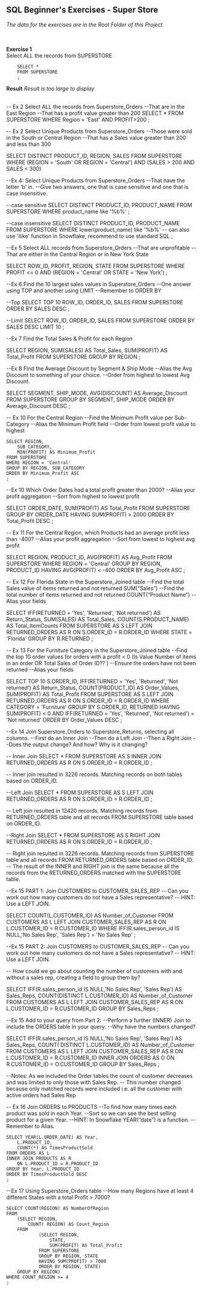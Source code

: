 **SQL Beginner's Exercises - Super Store**
-------------------------------------------------------------
*The data for the exercises are in the Root Folder of this Project*
<br>
<br>
<br>

**Exercise 1** <br>
Select ALL the records from SUPERSTORE

        SELECT * 
        FROM SUPERSTORE
        ;

**Result**
*Result is too large to display*
<br>
<br>



-- Ex 2 Select ALL the records from Superstore_Orders 
        --That are in the East Region
        --That has a profit value greater than 200
SELECT * 
FROM SUPERSTORE
WHERE Region = 'East' AND PROFIT>200
;


-- Ex 2 Select Unique Products from Superstore_Orders
        --Those were sold in the South or Central Region
        --That has a Sales value greater than 200 and less than 300

SELECT DISTINCT PRODUCT_ID,
    REGION,
    SALES
FROM SUPERSTORE
WHERE (REGION = 'South' OR REGION = 'Central') AND (SALES > 200 AND SALES < 300)


--Ex 4: Select Unique Products from Superstore_Orders
        --That have the letter ‘b’ in.
        --Give two answers, one that is case sensitive and one that is case insensitive.

--case sensitive
SELECT DISTINCT PRODUCT_ID,
    PRODUCT_NAME
FROM SUPERSTORE
WHERE product_name like '%b%'
;

--case insensitive
SELECT DISTINCT PRODUCT_ID,
    PRODUCT_NAME
FROM SUPERSTORE
WHERE lower(product_name) like '%b%' -- can also use 'ilike' function in Snowflake, recommend to use standard SQL 
;


--Ex 5 Select ALL records from Superstore_Orders
        --That are unprofitable
        --That are either in the Central Region or in New York State

SELECT ROW_ID,
    PROFIT,
    REGION,
    STATE
FROM SUPERSTORE
WHERE PROFIT <= 0 AND (REGION = 'Central' OR STATE = 'New York')
;


--Ex 6 Find the 10 largest sales values in Superstore_Orders
        --One answer using TOP and another using LIMIT
        --Remember to ORDER BY

--Top
SELECT TOP 10 ROW_ID,
    ORDER_ID,
    SALES
FROM SUPERSTORE
ORDER BY SALES DESC
;

--Limit
SELECT ROW_ID,
    ORDER_ID,
    SALES
FROM SUPERSTORE
ORDER BY SALES DESC
LIMIT 10
;


--Ex 7 Find the Total Sales & Profit for each Region

SELECT REGION,
        SUM(SALES) AS Total_Sales,
        SUM(PROFIT) AS Total_Profit
FROM SUPERSTORE
GROUP BY REGION
;


--Ex 8 Find the Average Discount by Segment & Ship Mode
        --Alias the Avg Discount to something of your choice.
        --Order from highest to lowest Avg Discount.

 SELECT SEGMENT,
    SHIP_MODE,
    AVG(DISCOUNT) AS Average_Discount
 FROM SUPERSTORE
 GROUP BY SEGMENT, SHIP_MODE
 ORDER BY Average_Discount DESC
 ;


 -- Ex 10 For the Central Region
        --Find the Minimum Profit value per Sub-Category
        --Alias the Minimum Profit field
        --Order from lowest profit value to highest

    SELECT REGION,
        SUB_CATEGORY,
        MIN(PROFIT) AS Minimum_Profit
    FROM SUPERSTORE
    WHERE REGION = 'Central'
    GROUP BY REGION, SUB_CATEGORY 
    ORDER BY Minimum_Profit ASC
    ;


 --Ex 10 Which Order Dates had a total profit greater than 2000?
        --Alias your profit aggregation
        --Sort from highest to lowest profit

 SELECT ORDER_DATE,
    SUM(PROFIT) AS Total_Profit
 FROM SUPERSTORE
 GROUP BY ORDER_DATE
 HAVING SUM(PROFIT) > 2000
 ORDER BY Total_Profit DESC
 ;

 -- Ex 11 For the Central Region, which Products had an average profit less than -400?
        --Alias your profit aggregation
        --Sort from lowest to highest avg profit

 SELECT REGION,
    PRODUCT_ID,
    AVG(PROFIT) AS Avg_Profit
 FROM SUPERSTORE
 WHERE REGION = 'Central'
 GROUP BY REGION, PRODUCT_ID
 HAVING AVG(PROFIT) < -400
 ORDER BY Avg_Profit ASC
 ;


 -- Ex 12 For Florida State in the Superstore_Joined table
        --Find the total Sales value of items returned and not returned SUM(“Sales”)
        --Find the total number of items returned and not returned COUNT(“Product Name”)
        --Alias your fields

 SELECT 
    IFF(RETURNED = 'Yes', 'Returned', 'Not returned') AS Return_Status,
    SUM(SALES) AS Total_Sales,
    COUNT(S.PRODUCT_NAME) AS Total_ItemCounts
 FROM SUPERSTORE AS S
 LEFT JOIN RETURNED_ORDERS AS R
 ON S.ORDER_ID = R.ORDER_ID
 WHERE STATE = 'Florida'
 GROUP BY R.RETURNED
 ;

 -- Ex 13 For the Furniture Category in the Superstore_Joined table
        --Find the top 10 order values for orders with a profit < 0 (Is Value Number of items in an order OR Total Sales of Order ID?? )
        --Ensure the orders have not been returned
        --Alias your fields

    
 SELECT TOP 10 S.ORDER_ID,
    IFF(RETURNED = 'Yes', 'Returned', 'Not returned') AS Return_Status,
    COUNT(PRODUCT_ID) AS Order_Values,
    SUM(PROFIT) AS Total_Profit
 FROM SUPERSTORE AS S
 LEFT JOIN RETURNED_ORDERS AS R
 ON S.ORDER_ID = R.ORDER_ID
 WHERE CATEGORY = 'Furniture'
 GROUP BY S.ORDER_ID, RETURNED
 HAVING SUM(PROFIT) < 0 AND IFF(RETURNED = 'Yes', 'Returned', 'Not returned') = 'Not returned'
 ORDER BY Order_Values DESC
 ;


 --Ex 14 Join Superstore_Orders to Superstore_Returns, selecting all columns.
        --First do an Inner Join
        --Then do a Left Join
        --Then a Right Join
        --Does the output change? And how? Why is it changing?


-- Inner Join
 SELECT *
 FROM SUPERSTORE AS S
 INNER JOIN RETURNED_ORDERS AS R
 ON S.ORDER_ID = R.ORDER_ID
 ;

  -- Inner join resulted in 3226 records. Matching records on both tables based on ORDER_ID.


 --Left Join
 SELECT *
 FROM SUPERSTORE AS S
 LEFT JOIN RETURNED_ORDERS AS R
 ON S.ORDER_ID = R.ORDER_ID
 ;

  -- Left join resulted in 12420 records. Matching records from RETURNED_ORDERS table and all records FROM SUPERSTORE table based on ORDER_ID.


 --Right Join
 SELECT *
 FROM SUPERSTORE AS S
 RIGHT JOIN RETURNED_ORDERS AS R
 ON S.ORDER_ID = R.ORDER_ID
 ;

 -- Right join resulted in 3226 records. Matching records from SUPERSTORE table and all records FROM RETURNED_ORDERS table based on ORDER_ID.
 -- The result of the INNER and RIGHT join is the same because all the records from the RETURNED_ORDERS matched with the SUPERSTORE table.



--Ex 15 PART 1: Join CUSTOMERS to CUSTOMER_SALES_REP
        -- Can you work out how many customers do not have a Sales representative? 
        -- HINT: Use a LEFT JOIN.


SELECT COUNT(L.CUSTOMER_ID) AS Number_of_Customer
FROM CUSTOMERS AS L
LEFT JOIN CUSTOMER_SALES_REP AS R
ON L.CUSTOMER_ID = R.CUSTOMER_ID
WHERE IFF(R.sales_person_id IS NULL,'No Sales Rep', 'Sales Rep') = 'No Sales Rep'
;

--Ex 15 PART 2: Join CUSTOMERS to CUSTOMER_SALES_REP
        -- Can you work out how many customers do not have a Sales representative? 
        -- HINT: Use a LEFT JOIN.

-- How could we go about counting the number of customers with and without a sales rep, creating a field to group them by?

SELECT IFF(R.sales_person_id IS NULL,'No Sales Rep', 'Sales Rep') AS Sales_Reps,
    COUNT(DISTINCT L.CUSTOMER_ID) AS Number_of_Customer
FROM CUSTOMERS AS L
LEFT JOIN CUSTOMER_SALES_REP AS R
ON L.CUSTOMER_ID = R.CUSTOMER_ID
GROUP BY Sales_Reps
;


--Ex 15 Add to your query from Part 2:
        --Perform a further (INNER) Join to include the ORDERS table in your query.
        --Why have the numbers changed?

SELECT IFF(R.sales_person_id IS NULL,'No Sales Rep', 'Sales Rep') AS Sales_Reps,
    COUNT( DISTINCT L.CUSTOMER_ID) AS Number_of_Customer
FROM CUSTOMERS AS L
LEFT JOIN CUSTOMER_SALES_REP AS R
    ON L.CUSTOMER_ID = R.CUSTOMER_ID
INNER JOIN ORDERS AS O
    ON R.CUSTOMER_ID = O.CUSTOMER_ID
GROUP BY Sales_Reps
;

--Notes: As we included the Order tables the count of customer decreases and was limited to only those with Sales Rep.
        -- This number changed because only matched records were included i.e. all the customer with active orders had Sales Rep


-- Ex 16 Join ORDERS to PRODUCTS
        --To find how many times each product was sold in each Year.
        --Sort so we can see the best selling product for a given Year.
        --HINT: In Snowflake YEAR(“date”) is a function.
        --Remember to Alias.

    SELECT YEAR(L.ORDER_DATE) AS Year,
        L.PRODUCT_ID,
        COUNT(*) AS TimesProductSold
    FROM ORDERS AS L
    INNER JOIN PRODUCTS AS R
        ON L.PRODUCT_ID = R.PRODUCT_ID
    GROUP BY Year, L.PRODUCT_ID
    ORDER BY TimesProductSold DESC
    ;


--Ex 17 Using Superstore_Orders table
        --How many Regions have at least 4 different States with a total Profit > 7000?

    SELECT COUNT(REGION) AS NumberOfRegion
    FROM
        (SELECT REGION, 
            COUNT( REGION) AS Count_Region
        FROM
                (SELECT REGION,
                    STATE,
                    SUM(PROFIT) AS Total_Profit
                FROM SUPERSTORE
                GROUP BY REGION, STATE
                HAVING SUM(PROFIT) > 7000
                ORDER BY REGION, STATE)
        GROUP BY REGION)
    WHERE COUNT_REGION >= 4
    ;
